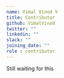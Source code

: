 ```yaml
---
name: Vimal Vinod V
title: Contributor
github: VimalVinod
twitter: ""
linkedin: ""
slack: ""
joining_date: ""
role : contributor
---
```


Still waiting for this
